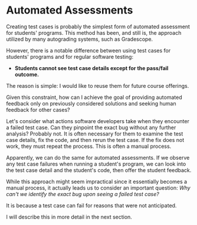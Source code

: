 # Automated Assessments

Creating test cases is probably the simplest form of automated assessment for
students' programs. This method has been, and still is, the approach utilized by
many autograding systems, such as Gradescope.

However, there is a notable difference between using test cases for students'
programs and for regular software testing:

- **Students cannot see test case details except for the pass/fail outcome.**

The reason is simple: I would like to reuse them for future course offerings.

Given this constraint, how can I achieve the goal of providing automated
feedback only on previously considered solutions and seeking human feedback for
other cases?

Let's consider what actions software developers take when they encounter a
failed test case. Can they pinpoint the exact bug without any further analysis?
Probably not. It is often necessary for them to examine the test case details,
fix the code, and then rerun the test case. If the fix does not work, they must
repeat the process. This is often a manual process.

Apparently, we can do the same for automated assessments. If we observe any test
case failures when running a student's program, we can look into the test case
detail and the student's code, then offer the student feedback.

While this approach might seem impractical since it essentially becomes a manual
process, it actually leads us to consider an important question: *Why can't we
identify the exact bug upon seeing a failed test case?*

It is because a test case can fail for reasons that were not anticipated.

I will describe this in more detail in the next section.
